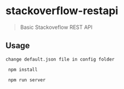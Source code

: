 # stackoverflow-restapi

> Basic Stackoveflow REST API

## Usage

```
change default.json file in config folder
```

```
 npm install

 npm run server

```

